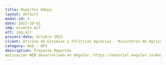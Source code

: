 ```yaml
---
title: Reportes Odepa
layout: default
modal-id: 5
date: 2022-10-01
img: acuanto.gif
alt: img-alt
project-date: Octubre 2022
client: Oficina de Estudios y Políticas Agrarias - Ministerio de Agricultura 
category: Web - API
description: Proyecto Reportes
Aplicación WEB desarrollada en Angular, https://material.angular.io/Angular Material, https://www.primefaces.org/primeng/PrimeNG, SpringBoot Java - SQL
---
```

